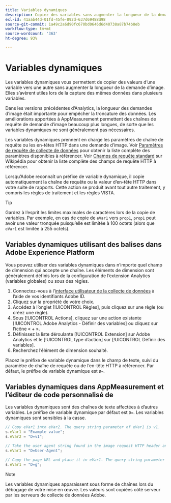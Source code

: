 ```yaml
---
title: Variables dynamiques
description: Copiez des variables sans augmenter la longueur de la demande d’image.
exl-id: 41aab44d-01fd-45fe-892d-637d69488d98
source-git-commit: 1a49c2a6d90fc670bd0646d6d40738a87b74b8eb
workflow-type: tm+mt
source-wordcount: '363'
ht-degree: 93%

---
```


# Variables dynamiques

Les variables dynamiques vous permettent de copier des valeurs d’une variable vers une autre sans augmenter la longueur de la demande d’image. Elles s’avèrent utiles lors de la capture des mêmes données dans plusieurs variables.

Dans les versions précédentes d’Analytics, la longueur des demandes d’image était importante pour empêcher la troncature des données. Les améliorations apportées à AppMeasurement permettent des chaînes de requête de demande d’image beaucoup plus longues, de sorte que les variables dynamiques ne sont généralement pas nécessaires.

Les variables dynamiques prennent en charge les paramètres de chaîne de requête ou les en-têtes HTTP dans une demande d’image. Voir [Paramètres de requête de collecte de données](../../validate/query-parameters.md) pour obtenir la liste complète des paramètres disponibles à référencer. Voir [Champs de requête standard](https://en.wikipedia.org/wiki/List_of_HTTP_header_fields#Request_fields) sur Wikipédia pour obtenir la liste complète des champs de requête HTTP à référencer.

Lorsqu’Adobe reconnaît un préfixe de variable dynamique, il copie automatiquement la chaîne de requête ou la valeur d’en-tête HTTP dans votre suite de rapports. Cette action se produit avant tout autre traitement, y compris les règles de traitement et les règles VISTA.

>[!TIP]
>
>Gardez à l’esprit les limites maximales de caractères lors de la copie de variables. Par exemple, en cas de copie de `eVar1` vers `prop1`, `prop1` peut avoir une valeur tronquée puisqu’elle est limitée à 100 octets (alors que `eVar1` est limitée à 255 octets).

## Variables dynamiques utilisant des balises dans Adobe Experience Platform

Vous pouvez utiliser des variables dynamiques dans n’importe quel champ de dimension qui accepte une chaîne. Les éléments de dimension sont généralement définis lors de la configuration de l’extension Analytics (variables globales) ou sous des règles.

1. Connectez-vous à l’[interface utilisateur de la collecte de données](https://experience.adobe.com/data-collection) à l’aide de vos identifiants Adobe ID.
2. Cliquez sur la propriété de votre choix.
3. Accédez à l’onglet [!UICONTROL Règles], puis cliquez sur une règle (ou créez une règle).
4. Sous [!UICONTROL Actions], cliquez sur une action existante [!UICONTROL Adobe Analytics - Définir des variables] ou cliquez sur l’icône « + ».
5. Définissez la liste déroulante [!UICONTROL Extension] sur Adobe Analytics et le [!UICONTROL type d’action] sur [!UICONTROL Définir des variables].
6. Recherchez l’élément de dimension souhaité.

Placez le préfixe de variable dynamique dans le champ de texte, suivi du paramètre de chaîne de requête ou de l’en-tête HTTP à référencer. Par défaut, le préfixe de variable dynamique est `D=`.

## Variables dynamiques dans AppMeasurement et l’éditeur de code personnalisé de 

Les variables dynamiques sont des chaînes de texte affectées à d’autres variables. Le préfixe de variable dynamique par défaut est `D=`. Les variables dynamiques sont sensibles à la casse.

```js
// Copy eVar1 into eVar2. The query string parameter of eVar1 is v1.
s.eVar1 = "Example value";
s.eVar2 = "D=v1";

// Take the user agent string found in the image request HTTP header and place it in eVar1.
s.eVar1 = "D=User-Agent";

// Copy the page URL and place it in eVar1. The query string parameter of page URL is g.
s.eVar1 = "D=g";
```

>[!NOTE]
>
>Les variables dynamiques apparaissent sous forme de chaînes lors du débogage de votre mise en œuvre. Les valeurs sont copiées côté serveur par les serveurs de collecte de données Adobe.

